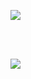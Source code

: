 [![](https://github-readme-stats.vercel.app/api?username=faeztgh&repo=faez-shop&theme=midnight-purple&show_icons=true&show_owner=true&wakatime?username=f4ez&count_private=true)](https://github.com/faeztgh/)

<br/>
<br/>

[![](https://wakatime.com/share/@f4ez/e21807b2-f7a9-45bc-8ac7-ef2f0483dca9.svg)](https://github.com/faeztgh/)
